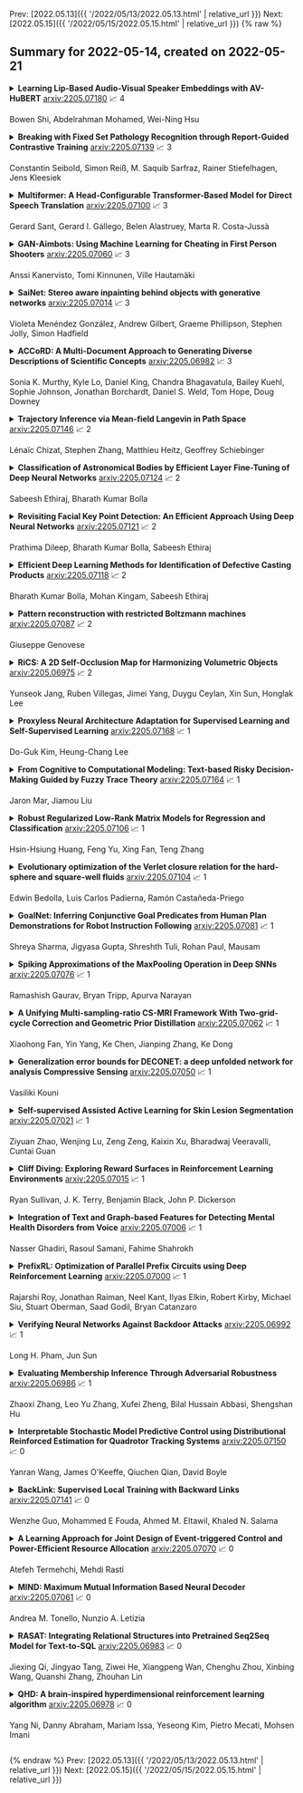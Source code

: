 Prev: [2022.05.13]({{ '/2022/05/13/2022.05.13.html' | relative_url }})  Next: [2022.05.15]({{ '/2022/05/15/2022.05.15.html' | relative_url }})
{% raw %}
## Summary for 2022-05-14, created on 2022-05-21


<details><summary><b>Learning Lip-Based Audio-Visual Speaker Embeddings with AV-HuBERT</b>
<a href="https://arxiv.org/abs/2205.07180">arxiv:2205.07180</a>
&#x1F4C8; 4 <br>
<p>Bowen Shi, Abdelrahman Mohamed, Wei-Ning Hsu</p></summary>
<p>

**Abstract:** This paper investigates self-supervised pre-training for audio-visual speaker representation learning where a visual stream showing the speaker's mouth area is used alongside speech as inputs. Our study focuses on the Audio-Visual Hidden Unit BERT (AV-HuBERT) approach, a recently developed general-purpose audio-visual speech pre-training framework. We conducted extensive experiments probing the effectiveness of pre-training and visual modality. Experimental results suggest that AV-HuBERT generalizes decently to speaker related downstream tasks, improving label efficiency by roughly ten fold for both audio-only and audio-visual speaker verification. We also show that incorporating visual information, even just the lip area, greatly improves the performance and noise robustness, reducing EER by 38% in the clean condition and 75% in noisy conditions. Our code and models will be publicly available.

</p>
</details>

<details><summary><b>Breaking with Fixed Set Pathology Recognition through Report-Guided Contrastive Training</b>
<a href="https://arxiv.org/abs/2205.07139">arxiv:2205.07139</a>
&#x1F4C8; 3 <br>
<p>Constantin Seibold, Simon Reiß, M. Saquib Sarfraz, Rainer Stiefelhagen, Jens Kleesiek</p></summary>
<p>

**Abstract:** When reading images, radiologists generate text reports describing the findings therein. Current state-of-the-art computer-aided diagnosis tools utilize a fixed set of predefined categories automatically extracted from these medical reports for training. This form of supervision limits the potential usage of models as they are unable to pick up on anomalies outside of their predefined set, thus, making it a necessity to retrain the classifier with additional data when faced with novel classes. In contrast, we investigate direct text supervision to break away from this closed set assumption. By doing so, we avoid noisy label extraction via text classifiers and incorporate more contextual information.
  We employ a contrastive global-local dual-encoder architecture to learn concepts directly from unstructured medical reports while maintaining its ability to perform free form classification.
  We investigate relevant properties of open set recognition for radiological data and propose a method to employ currently weakly annotated data into training.
  We evaluate our approach on the large-scale chest X-Ray datasets MIMIC-CXR, CheXpert, and ChestX-Ray14 for disease classification. We show that despite using unstructured medical report supervision, we perform on par with direct label supervision through a sophisticated inference setting.

</p>
</details>

<details><summary><b>Multiformer: A Head-Configurable Transformer-Based Model for Direct Speech Translation</b>
<a href="https://arxiv.org/abs/2205.07100">arxiv:2205.07100</a>
&#x1F4C8; 3 <br>
<p>Gerard Sant, Gerard I. Gállego, Belen Alastruey, Marta R. Costa-Jussà</p></summary>
<p>

**Abstract:** Transformer-based models have been achieving state-of-the-art results in several fields of Natural Language Processing. However, its direct application to speech tasks is not trivial. The nature of this sequences carries problems such as long sequence lengths and redundancy between adjacent tokens. Therefore, we believe that regular self-attention mechanism might not be well suited for it.
  Different approaches have been proposed to overcome these problems, such as the use of efficient attention mechanisms. However, the use of these methods usually comes with a cost, which is a performance reduction caused by information loss. In this study, we present the Multiformer, a Transformer-based model which allows the use of different attention mechanisms on each head. By doing this, the model is able to bias the self-attention towards the extraction of more diverse token interactions, and the information loss is reduced. Finally, we perform an analysis of the head contributions, and we observe that those architectures where all heads relevance is uniformly distributed obtain better results. Our results show that mixing attention patterns along the different heads and layers outperforms our baseline by up to 0.7 BLEU.

</p>
</details>

<details><summary><b>GAN-Aimbots: Using Machine Learning for Cheating in First Person Shooters</b>
<a href="https://arxiv.org/abs/2205.07060">arxiv:2205.07060</a>
&#x1F4C8; 3 <br>
<p>Anssi Kanervisto, Tomi Kinnunen, Ville Hautamäki</p></summary>
<p>

**Abstract:** Playing games with cheaters is not fun, and in a multi-billion-dollar video game industry with hundreds of millions of players, game developers aim to improve the security and, consequently, the user experience of their games by preventing cheating. Both traditional software-based methods and statistical systems have been successful in protecting against cheating, but recent advances in the automatic generation of content, such as images or speech, threaten the video game industry; they could be used to generate artificial gameplay indistinguishable from that of legitimate human players. To better understand this threat, we begin by reviewing the current state of multiplayer video game cheating, and then proceed to build a proof-of-concept method, GAN-Aimbot. By gathering data from various players in a first-person shooter game we show that the method improves players' performance while remaining hidden from automatic and manual protection mechanisms. By sharing this work we hope to raise awareness on this issue and encourage further research into protecting the gaming communities.

</p>
</details>

<details><summary><b>SaiNet: Stereo aware inpainting behind objects with generative networks</b>
<a href="https://arxiv.org/abs/2205.07014">arxiv:2205.07014</a>
&#x1F4C8; 3 <br>
<p>Violeta Menéndez González, Andrew Gilbert, Graeme Phillipson, Stephen Jolly, Simon Hadfield</p></summary>
<p>

**Abstract:** In this work, we present an end-to-end network for stereo-consistent image inpainting with the objective of inpainting large missing regions behind objects. The proposed model consists of an edge-guided UNet-like network using Partial Convolutions. We enforce multi-view stereo consistency by introducing a disparity loss. More importantly, we develop a training scheme where the model is learned from realistic stereo masks representing object occlusions, instead of the more common random masks. The technique is trained in a supervised way. Our evaluation shows competitive results compared to previous state-of-the-art techniques.

</p>
</details>

<details><summary><b>ACCoRD: A Multi-Document Approach to Generating Diverse Descriptions of Scientific Concepts</b>
<a href="https://arxiv.org/abs/2205.06982">arxiv:2205.06982</a>
&#x1F4C8; 3 <br>
<p>Sonia K. Murthy, Kyle Lo, Daniel King, Chandra Bhagavatula, Bailey Kuehl, Sophie Johnson, Jonathan Borchardt, Daniel S. Weld, Tom Hope, Doug Downey</p></summary>
<p>

**Abstract:** Systems that can automatically define unfamiliar terms hold the promise of improving the accessibility of scientific texts, especially for readers who may lack prerequisite background knowledge. However, current systems assume a single "best" description per concept, which fails to account for the many potentially useful ways a concept can be described. We present ACCoRD, an end-to-end system tackling the novel task of generating sets of descriptions of scientific concepts. Our system takes advantage of the myriad ways a concept is mentioned across the scientific literature to produce distinct, diverse descriptions of target scientific concepts in terms of different reference concepts. To support research on the task, we release an expert-annotated resource, the ACCoRD corpus, which includes 1,275 labeled contexts and 1,787 hand-authored concept descriptions. We conduct a user study demonstrating that (1) users prefer descriptions produced by our end-to-end system, and (2) users prefer multiple descriptions to a single "best" description.

</p>
</details>

<details><summary><b>Trajectory Inference via Mean-field Langevin in Path Space</b>
<a href="https://arxiv.org/abs/2205.07146">arxiv:2205.07146</a>
&#x1F4C8; 2 <br>
<p>Lénaïc Chizat, Stephen Zhang, Matthieu Heitz, Geoffrey Schiebinger</p></summary>
<p>

**Abstract:** Trajectory inference aims at recovering the dynamics of a population from snapshots of its temporal marginals. To solve this task, a min-entropy estimator relative to the Wiener measure in path space was introduced by Lavenant et al. arXiv:2102.09204, and shown to consistently recover the dynamics of a large class of drift-diffusion processes from the solution of an infinite dimensional convex optimization problem. In this paper, we introduce a grid-free algorithm to compute this estimator. Our method consists in a family of point clouds (one per snapshot) coupled via Schrödinger bridges which evolve with noisy gradient descent. We study the mean-field limit of the dynamics and prove its global convergence at an exponential rate to the desired estimator. Overall, this leads to an inference method with end-to-end theoretical guarantees that solves an interpretable model for trajectory inference. We also present how to adapt the method to deal with mass variations, a useful extension when dealing with single cell RNA-sequencing data where cells can branch and die.

</p>
</details>

<details><summary><b>Classification of Astronomical Bodies by Efficient Layer Fine-Tuning of Deep Neural Networks</b>
<a href="https://arxiv.org/abs/2205.07124">arxiv:2205.07124</a>
&#x1F4C8; 2 <br>
<p>Sabeesh Ethiraj, Bharath Kumar Bolla</p></summary>
<p>

**Abstract:** The SDSS-IV dataset contains information about various astronomical bodies such as Galaxies, Stars, and Quasars captured by observatories. Inspired by our work on deep multimodal learning, which utilized transfer learning to classify the SDSS-IV dataset, we further extended our research in the fine tuning of these architectures to study the effect in the classification scenario. Architectures such as Resnet-50, DenseNet-121 VGG-16, Xception, EfficientNetB2, MobileNetV2 and NasnetMobile have been built using layer wise fine tuning at different levels. Our findings suggest that freezing all layers with Imagenet weights and adding a final trainable layer may not be the optimal solution. Further, baseline models and models that have higher number of trainable layers performed similarly in certain architectures. Model need to be fine tuned at different levels and a specific training ratio is required for a model to be termed ideal. Different architectures had different responses to the change in the number of trainable layers w.r.t accuracies. While models such as DenseNet-121, Xception, EfficientNetB2 achieved peak accuracies that were relatively consistent with near perfect training curves, models such as Resnet-50,VGG-16, MobileNetV2 and NasnetMobile had lower, delayed peak accuracies with poorly fitting training curves. It was also found that though mobile neural networks have lesser parameters and model size, they may not always be ideal for deployment on a low computational device as they had consistently lower validation accuracies. Customized evaluation metrics such as Tuning Parameter Ratio and Tuning Layer Ratio are used for model evaluation.

</p>
</details>

<details><summary><b>Revisiting Facial Key Point Detection: An Efficient Approach Using Deep Neural Networks</b>
<a href="https://arxiv.org/abs/2205.07121">arxiv:2205.07121</a>
&#x1F4C8; 2 <br>
<p>Prathima Dileep, Bharath Kumar Bolla, Sabeesh Ethiraj</p></summary>
<p>

**Abstract:** Facial landmark detection is a widely researched field of deep learning as this has a wide range of applications in many fields. These key points are distinguishing characteristic points on the face, such as the eyes center, the eye's inner and outer corners, the mouth center, and the nose tip from which human emotions and intent can be explained. The focus of our work has been evaluating transfer learning models such as MobileNetV2 and NasNetMobile, including custom CNN architectures. The objective of the research has been to develop efficient deep learning models in terms of model size, parameters, and inference time and to study the effect of augmentation imputation and fine-tuning on these models. It was found that while augmentation techniques produced lower RMSE scores than imputation techniques, they did not affect the inference time. MobileNetV2 architecture produced the lowest RMSE and inference time. Moreover, our results indicate that manually optimized CNN architectures performed similarly to Auto Keras tuned architecture. However, manually optimized architectures yielded better inference time and training curves.

</p>
</details>

<details><summary><b>Efficient Deep Learning Methods for Identification of Defective Casting Products</b>
<a href="https://arxiv.org/abs/2205.07118">arxiv:2205.07118</a>
&#x1F4C8; 2 <br>
<p>Bharath Kumar Bolla, Mohan Kingam, Sabeesh Ethiraj</p></summary>
<p>

**Abstract:** Quality inspection has become crucial in any large-scale manufacturing industry recently. In order to reduce human error, it has become imperative to use efficient and low computational AI algorithms to identify such defective products. In this paper, we have compared and contrasted various pre-trained and custom-built architectures using model size, performance and CPU latency in the detection of defective casting products. Our results show that custom architectures are efficient than pre-trained mobile architectures. Moreover, custom models perform 6 to 9 times faster than lightweight models such as MobileNetV2 and NasNet. The number of training parameters and the model size of the custom architectures is significantly lower (~386 times & ~119 times respectively) than the best performing models such as MobileNetV2 and NasNet. Augmentation experimentations have also been carried out on the custom architectures to make the models more robust and generalizable. Our work sheds light on the efficiency of these custom-built architectures for deployment on Edge and IoT devices and that transfer learning models may not always be ideal. Instead, they should be specific to the kind of dataset and the classification problem at hand.

</p>
</details>

<details><summary><b>Pattern reconstruction with restricted Boltzmann machines</b>
<a href="https://arxiv.org/abs/2205.07087">arxiv:2205.07087</a>
&#x1F4C8; 2 <br>
<p>Giuseppe Genovese</p></summary>
<p>

**Abstract:** We show that the ability of a restricted Boltzmann machine to reconstruct a random pattern depends on the tail of the hidden prior distribution: hidden priors with strictly sub-Gaussian tails give only a logarithmic loss in pattern retrieval, while an efficient retrieval is much harder with hidden units with strictly super-Gaussian tails; reconstruction with sub-Gaussian hidden prior is regulated by the number of hidden units (as in the Hopfield model). This is proved by localisation estimates for the local minima of the energy function.

</p>
</details>

<details><summary><b>RiCS: A 2D Self-Occlusion Map for Harmonizing Volumetric Objects</b>
<a href="https://arxiv.org/abs/2205.06975">arxiv:2205.06975</a>
&#x1F4C8; 2 <br>
<p>Yunseok Jang, Ruben Villegas, Jimei Yang, Duygu Ceylan, Xin Sun, Honglak Lee</p></summary>
<p>

**Abstract:** There have been remarkable successes in computer vision with deep learning. While such breakthroughs show robust performance, there have still been many challenges in learning in-depth knowledge, like occlusion or predicting physical interactions. Although some recent works show the potential of 3D data in serving such context, it is unclear how we efficiently provide 3D input to the 2D models due to the misalignment in dimensionality between 2D and 3D. To leverage the successes of 2D models in predicting self-occlusions, we design Ray-marching in Camera Space (RiCS), a new method to represent the self-occlusions of foreground objects in 3D into a 2D self-occlusion map. We test the effectiveness of our representation on the human image harmonization task by predicting shading that is coherent with a given background image. Our experiments demonstrate that our representation map not only allows us to enhance the image quality but also to model temporally coherent complex shadow effects compared with the simulation-to-real and harmonization methods, both quantitatively and qualitatively. We further show that we can significantly improve the performance of human parts segmentation networks trained on existing synthetic datasets by enhancing the harmonization quality with our method.

</p>
</details>

<details><summary><b>Proxyless Neural Architecture Adaptation for Supervised Learning and Self-Supervised Learning</b>
<a href="https://arxiv.org/abs/2205.07168">arxiv:2205.07168</a>
&#x1F4C8; 1 <br>
<p>Do-Guk Kim, Heung-Chang Lee</p></summary>
<p>

**Abstract:** Recently, Neural Architecture Search (NAS) methods have been introduced and show impressive performance on many benchmarks. Among those NAS studies, Neural Architecture Transformer (NAT) aims to adapt the given neural architecture to improve performance while maintaining computational costs. However, NAT lacks reproducibility and it requires an additional architecture adaptation process before network weight training. In this paper, we propose proxyless neural architecture adaptation that is reproducible and efficient. Our method can be applied to both supervised learning and self-supervised learning. The proposed method shows stable performance on various architectures. Extensive reproducibility experiments on two datasets, i.e., CIFAR-10 and Tiny Imagenet, present that the proposed method definitely outperforms NAT and is applicable to other models and datasets.

</p>
</details>

<details><summary><b>From Cognitive to Computational Modeling: Text-based Risky Decision-Making Guided by Fuzzy Trace Theory</b>
<a href="https://arxiv.org/abs/2205.07164">arxiv:2205.07164</a>
&#x1F4C8; 1 <br>
<p>Jaron Mar, Jiamou Liu</p></summary>
<p>

**Abstract:** Understanding, modelling and predicting human risky decision-making is challenging due to intrinsic individual differences and irrationality. Fuzzy trace theory (FTT) is a powerful paradigm that explains human decision-making by incorporating gists, i.e., fuzzy representations of information which capture only its quintessential meaning. Inspired by Broniatowski and Reyna's FTT cognitive model, we propose a computational framework which combines the effects of the underlying semantics and sentiments on text-based decision-making. In particular, we introduce Category-2-Vector to learn categorical gists and categorical sentiments, and demonstrate how our computational model can be optimised to predict risky decision-making in groups and individuals.

</p>
</details>

<details><summary><b>Robust Regularized Low-Rank Matrix Models for Regression and Classification</b>
<a href="https://arxiv.org/abs/2205.07106">arxiv:2205.07106</a>
&#x1F4C8; 1 <br>
<p>Hsin-Hsiung Huang, Feng Yu, Xing Fan, Teng Zhang</p></summary>
<p>

**Abstract:** While matrix variate regression models have been studied in many existing works, classical statistical and computational methods for the analysis of the regression coefficient estimation are highly affected by high dimensional and noisy matrix-valued predictors. To address these issues, this paper proposes a framework of matrix variate regression models based on a rank constraint, vector regularization (e.g., sparsity), and a general loss function with three special cases considered: ordinary matrix regression, robust matrix regression, and matrix logistic regression. We also propose an alternating projected gradient descent algorithm. Based on analyzing our objective functions on manifolds with bounded curvature, we show that the algorithm is guaranteed to converge, all accumulation points of the iterates have estimation errors in the order of $O(1/\sqrt{n})$ asymptotically and substantially attaining the minimax rate. Our theoretical analysis can be applied to general optimization problems on manifolds with bounded curvature and can be considered an important technical contribution to this work. We validate the proposed method through simulation studies and real image data examples.

</p>
</details>

<details><summary><b>Evolutionary optimization of the Verlet closure relation for the hard-sphere and square-well fluids</b>
<a href="https://arxiv.org/abs/2205.07104">arxiv:2205.07104</a>
&#x1F4C8; 1 <br>
<p>Edwin Bedolla, Luis Carlos Padierna, Ramón Castañeda-Priego</p></summary>
<p>

**Abstract:** The Ornstein-Zernike equation is solved for the hard-sphere and square-well fluids using a diverse selection of closure relations; the attraction range of the square-well is chosen to be $λ=1.5.$ In particular, for both fluids we mainly focus on the solution based on a three-parameter version of the Verlet closure relation [Mol. Phys. 42, 1291-1302 (1981)]. To find the free parameters of the latter, an unconstrained optimization problem is defined as a condition of thermodynamic consistency based on the compressibility and solved using Evolutionary Algorithms. For the hard-sphere fluid, the results show good agreement when compared with mean-field equations of state and accurate computer simulation results; at high densities, i.e., close to the freezing transition, expected (small) deviations are seen. In the case of the square-well fluid, a good agreement is observed at low and high densities when compared with event-driven molecular dynamics computer simulations. For intermediate densities, the explored closure relations vary in terms of accuracy. Our findings suggest that a modification of the optimization problem to include, for example, additional thermodynamic consistency criteria could improve the results for the type of fluids here explored.

</p>
</details>

<details><summary><b>GoalNet: Inferring Conjunctive Goal Predicates from Human Plan Demonstrations for Robot Instruction Following</b>
<a href="https://arxiv.org/abs/2205.07081">arxiv:2205.07081</a>
&#x1F4C8; 1 <br>
<p>Shreya Sharma, Jigyasa Gupta, Shreshth Tuli, Rohan Paul,  Mausam</p></summary>
<p>

**Abstract:** Our goal is to enable a robot to learn how to sequence its actions to perform tasks specified as natural language instructions, given successful demonstrations from a human partner. The ability to plan high-level tasks can be factored as (i) inferring specific goal predicates that characterize the task implied by a language instruction for a given world state and (ii) synthesizing a feasible goal-reaching action-sequence with such predicates. For the former, we leverage a neural network prediction model, while utilizing a symbolic planner for the latter. We introduce a novel neuro-symbolic model, GoalNet, for contextual and task dependent inference of goal predicates from human demonstrations and linguistic task descriptions. GoalNet combines (i) learning, where dense representations are acquired for language instruction and the world state that enables generalization to novel settings and (ii) planning, where the cause-effect modeling by the symbolic planner eschews irrelevant predicates facilitating multi-stage decision making in large domains. GoalNet demonstrates a significant improvement (51%) in the task completion rate in comparison to a state-of-the-art rule-based approach on a benchmark data set displaying linguistic variations, particularly for multi-stage instructions.

</p>
</details>

<details><summary><b>Spiking Approximations of the MaxPooling Operation in Deep SNNs</b>
<a href="https://arxiv.org/abs/2205.07076">arxiv:2205.07076</a>
&#x1F4C8; 1 <br>
<p>Ramashish Gaurav, Bryan Tripp, Apurva Narayan</p></summary>
<p>

**Abstract:** Spiking Neural Networks (SNNs) are an emerging domain of biologically inspired neural networks that have shown promise for low-power AI. A number of methods exist for building deep SNNs, with Artificial Neural Network (ANN)-to-SNN conversion being highly successful. MaxPooling layers in Convolutional Neural Networks (CNNs) are an integral component to downsample the intermediate feature maps and introduce translational invariance, but the absence of their hardware-friendly spiking equivalents limits such CNNs' conversion to deep SNNs. In this paper, we present two hardware-friendly methods to implement Max-Pooling in deep SNNs, thus facilitating easy conversion of CNNs with MaxPooling layers to SNNs. In a first, we also execute SNNs with spiking-MaxPooling layers on Intel's Loihi neuromorphic hardware (with MNIST, FMNIST, & CIFAR10 dataset); thus, showing the feasibility of our approach.

</p>
</details>

<details><summary><b>A Unifying Multi-sampling-ratio CS-MRI Framework With Two-grid-cycle Correction and Geometric Prior Distillation</b>
<a href="https://arxiv.org/abs/2205.07062">arxiv:2205.07062</a>
&#x1F4C8; 1 <br>
<p>Xiaohong Fan, Yin Yang, Ke Chen, Jianping Zhang, Ke Dong</p></summary>
<p>

**Abstract:** CS is an efficient method to accelerate the acquisition of MR images from under-sampled k-space data. Although existing deep learning CS-MRI methods have achieved considerably impressive performance, explainability and generalizability continue to be challenging for such methods since most of them are not flexible enough to handle multi-sampling-ratio reconstruction assignments, often the transition from mathematical analysis to network design not always natural enough. In this work, to tackle explainability and generalizability, we propose a unifying deep unfolding multi-sampling-ratio CS-MRI framework, by merging advantages of model-based and deep learning-based methods. The combined approach offers more generalizability than previous works whereas deep learning gains explainability through a geometric prior module. Inspired by multigrid algorithm, we first embed the CS-MRI-based optimization algorithm into correction-distillation scheme that consists of three ingredients: pre-relaxation module, correction module and geometric prior distillation module. Furthermore, we employ a condition module to learn adaptively step-length and noise level from compressive sampling ratio in every stage, which enables the proposed framework to jointly train multi-ratio tasks through a single model. The proposed model can not only compensate the lost contextual information of reconstructed image which is refined from low frequency error in geometric characteristic k-space, but also integrate the theoretical guarantee of model-based methods and the superior reconstruction performances of deep learning-based methods. All physical-model parameters are learnable, and numerical experiments show that our framework outperforms state-of-the-art methods in terms of qualitative and quantitative evaluations.

</p>
</details>

<details><summary><b>Generalization error bounds for DECONET: a deep unfolded network for analysis Compressive Sensing</b>
<a href="https://arxiv.org/abs/2205.07050">arxiv:2205.07050</a>
&#x1F4C8; 1 <br>
<p>Vasiliki Kouni</p></summary>
<p>

**Abstract:** In this paper, we propose a new deep unfolding neural network -- based on a state-of-the-art optimization algorithm -- for analysis Compressed Sensing. The proposed network called Decoding Network (DECONET) implements a decoder that reconstructs vectors from their incomplete, noisy measurements. Moreover, DECONET jointly learns a redundant analysis operator for sparsification, which is shared across the layers of DECONET. We study the generalization ability of DECONET. Towards that end, we first estimate the Rademacher complexity of the hypothesis class consisting of all the decoders that DECONET can implement. Then, we provide generalization error bounds, in terms of the aforementioned estimate. Finally, we present numerical experiments which confirm the validity of our theoretical results.

</p>
</details>

<details><summary><b>Self-supervised Assisted Active Learning for Skin Lesion Segmentation</b>
<a href="https://arxiv.org/abs/2205.07021">arxiv:2205.07021</a>
&#x1F4C8; 1 <br>
<p>Ziyuan Zhao, Wenjing Lu, Zeng Zeng, Kaixin Xu, Bharadwaj Veeravalli, Cuntai Guan</p></summary>
<p>

**Abstract:** Label scarcity has been a long-standing issue for biomedical image segmentation, due to high annotation costs and professional requirements. Recently, active learning (AL) strategies strive to reduce annotation costs by querying a small portion of data for annotation, receiving much traction in the field of medical imaging. However, most of the existing AL methods have to initialize models with some randomly selected samples followed by active selection based on various criteria, such as uncertainty and diversity. Such random-start initialization methods inevitably introduce under-value redundant samples and unnecessary annotation costs. For the purpose of addressing the issue, we propose a novel self-supervised assisted active learning framework in the cold-start setting, in which the segmentation model is first warmed up with self-supervised learning (SSL), and then SSL features are used for sample selection via latent feature clustering without accessing labels. We assess our proposed methodology on skin lesions segmentation task. Extensive experiments demonstrate that our approach is capable of achieving promising performance with substantial improvements over existing baselines.

</p>
</details>

<details><summary><b>Cliff Diving: Exploring Reward Surfaces in Reinforcement Learning Environments</b>
<a href="https://arxiv.org/abs/2205.07015">arxiv:2205.07015</a>
&#x1F4C8; 1 <br>
<p>Ryan Sullivan, J. K. Terry, Benjamin Black, John P. Dickerson</p></summary>
<p>

**Abstract:** Visualizing optimization landscapes has led to many fundamental insights in numeric optimization, and novel improvements to optimization techniques. However, visualizations of the objective that reinforcement learning optimizes (the "reward surface") have only ever been generated for a small number of narrow contexts. This work presents reward surfaces and related visualizations of 27 of the most widely used reinforcement learning environments in Gym for the first time. We also explore reward surfaces in the policy gradient direction and show for the first time that many popular reinforcement learning environments have frequent "cliffs" (sudden large drops in expected return). We demonstrate that A2C often "dives off" these cliffs into low reward regions of the parameter space while PPO avoids them, confirming a popular intuition for PPO's improved performance over previous methods. We additionally introduce a highly extensible library that allows researchers to easily generate these visualizations in the future. Our findings provide new intuition to explain the successes and failures of modern RL methods, and our visualizations concretely characterize several failure modes of reinforcement learning agents in novel ways.

</p>
</details>

<details><summary><b>Integration of Text and Graph-based Features for Detecting Mental Health Disorders from Voice</b>
<a href="https://arxiv.org/abs/2205.07006">arxiv:2205.07006</a>
&#x1F4C8; 1 <br>
<p>Nasser Ghadiri, Rasoul Samani, Fahime Shahrokh</p></summary>
<p>

**Abstract:** With the availability of voice-enabled devices such as smart phones, mental health disorders could be detected and treated earlier, particularly post-pandemic. The current methods involve extracting features directly from audio signals. In this paper, two methods are used to enrich voice analysis for depression detection: graph transformation of voice signals, and natural language processing of the transcript based on representational learning, fused together to produce final class labels. The results of experiments with the DAIC-WOZ dataset suggest that integration of text-based voice classification and learning from low level and graph-based voice signal features can improve the detection of mental disorders like depression.

</p>
</details>

<details><summary><b>PrefixRL: Optimization of Parallel Prefix Circuits using Deep Reinforcement Learning</b>
<a href="https://arxiv.org/abs/2205.07000">arxiv:2205.07000</a>
&#x1F4C8; 1 <br>
<p>Rajarshi Roy, Jonathan Raiman, Neel Kant, Ilyas Elkin, Robert Kirby, Michael Siu, Stuart Oberman, Saad Godil, Bryan Catanzaro</p></summary>
<p>

**Abstract:** In this work, we present a reinforcement learning (RL) based approach to designing parallel prefix circuits such as adders or priority encoders that are fundamental to high-performance digital design. Unlike prior methods, our approach designs solutions tabula rasa purely through learning with synthesis in the loop. We design a grid-based state-action representation and an RL environment for constructing legal prefix circuits. Deep Convolutional RL agents trained on this environment produce prefix adder circuits that Pareto-dominate existing baselines with up to 16.0% and 30.2% lower area for the same delay in the 32b and 64b settings respectively. We observe that agents trained with open-source synthesis tools and cell library can design adder circuits that achieve lower area and delay than commercial tool adders in an industrial cell library.

</p>
</details>

<details><summary><b>Verifying Neural Networks Against Backdoor Attacks</b>
<a href="https://arxiv.org/abs/2205.06992">arxiv:2205.06992</a>
&#x1F4C8; 1 <br>
<p>Long H. Pham, Jun Sun</p></summary>
<p>

**Abstract:** Neural networks have achieved state-of-the-art performance in solving many problems, including many applications in safety/security-critical systems. Researchers also discovered multiple security issues associated with neural networks. One of them is backdoor attacks, i.e., a neural network may be embedded with a backdoor such that a target output is almost always generated in the presence of a trigger. Existing defense approaches mostly focus on detecting whether a neural network is 'backdoored' based on heuristics, e.g., activation patterns. To the best of our knowledge, the only line of work which certifies the absence of backdoor is based on randomized smoothing, which is known to significantly reduce neural network performance. In this work, we propose an approach to verify whether a given neural network is free of backdoor with a certain level of success rate. Our approach integrates statistical sampling as well as abstract interpretation. The experiment results show that our approach effectively verifies the absence of backdoor or generates backdoor triggers.

</p>
</details>

<details><summary><b>Evaluating Membership Inference Through Adversarial Robustness</b>
<a href="https://arxiv.org/abs/2205.06986">arxiv:2205.06986</a>
&#x1F4C8; 1 <br>
<p>Zhaoxi Zhang, Leo Yu Zhang, Xufei Zheng, Bilal Hussain Abbasi, Shengshan Hu</p></summary>
<p>

**Abstract:** The usage of deep learning is being escalated in many applications. Due to its outstanding performance, it is being used in a variety of security and privacy-sensitive areas in addition to conventional applications. One of the key aspects of deep learning efficacy is to have abundant data. This trait leads to the usage of data which can be highly sensitive and private, which in turn causes wariness with regard to deep learning in the general public. Membership inference attacks are considered lethal as they can be used to figure out whether a piece of data belongs to the training dataset or not. This can be problematic with regards to leakage of training data information and its characteristics. To highlight the significance of these types of attacks, we propose an enhanced methodology for membership inference attacks based on adversarial robustness, by adjusting the directions of adversarial perturbations through label smoothing under a white-box setting. We evaluate our proposed method on three datasets: Fashion-MNIST, CIFAR-10, and CIFAR-100. Our experimental results reveal that the performance of our method surpasses that of the existing adversarial robustness-based method when attacking normally trained models. Additionally, through comparing our technique with the state-of-the-art metric-based membership inference methods, our proposed method also shows better performance when attacking adversarially trained models. The code for reproducing the results of this work is available at \url{https://github.com/plll4zzx/Evaluating-Membership-Inference-Through-Adversarial-Robustness}.

</p>
</details>

<details><summary><b>Interpretable Stochastic Model Predictive Control using Distributional Reinforced Estimation for Quadrotor Tracking Systems</b>
<a href="https://arxiv.org/abs/2205.07150">arxiv:2205.07150</a>
&#x1F4C8; 0 <br>
<p>Yanran Wang, James O'Keeffe, Qiuchen Qian, David Boyle</p></summary>
<p>

**Abstract:** This paper presents a novel trajectory tracker for autonomous quadrotor navigation in dynamic and complex environments. The proposed framework integrates a distributional Reinforcement Learning (RL) estimator for unknown aerodynamic effects into a Stochastic Model Predictive Controller (SMPC) for trajectory tracking. Aerodynamic effects derived from drag forces and moment variations are difficult to model directly and accurately. Most current quadrotor tracking systems therefore treat them as simple `disturbances' in conventional control approaches. We propose Quantile-approximation-based Distributional Reinforced-disturbance-estimator, an aerodynamic disturbance estimator, to accurately identify disturbances, i.e., uncertainties between the true and estimated values of aerodynamic effects. Simplified Affine Disturbance Feedback is employed for control parameterization to guarantee convexity, which we then integrate with a SMPC to achieve sufficient and non-conservative control signals. We demonstrate our system to improve the cumulative tracking errors by at least 66% with unknown and diverse aerodynamic forces compared with recent state-of-the-art. Concerning traditional Reinforcement Learning's non-interpretability, we provide convergence and stability guarantees of Distributional RL and SMPC, respectively, with non-zero mean disturbances.

</p>
</details>

<details><summary><b>BackLink: Supervised Local Training with Backward Links</b>
<a href="https://arxiv.org/abs/2205.07141">arxiv:2205.07141</a>
&#x1F4C8; 0 <br>
<p>Wenzhe Guo, Mohammed E Fouda, Ahmed M. Eltawil, Khaled N. Salama</p></summary>
<p>

**Abstract:** Empowered by the backpropagation (BP) algorithm, deep neural networks have dominated the race in solving various cognitive tasks. The restricted training pattern in the standard BP requires end-to-end error propagation, causing large memory cost and prohibiting model parallelization. Existing local training methods aim to resolve the training obstacle by completely cutting off the backward path between modules and isolating their gradients to reduce memory cost and accelerate the training process. These methods prevent errors from flowing between modules and hence information exchange, resulting in inferior performance. This work proposes a novel local training algorithm, BackLink, which introduces inter-module backward dependency and allows errors to flow between modules. The algorithm facilitates information to flow backward along with the network. To preserve the computational advantage of local training, BackLink restricts the error propagation length within the module. Extensive experiments performed in various deep convolutional neural networks demonstrate that our method consistently improves the classification performance of local training algorithms over other methods. For example, in ResNet32 with 16 local modules, our method surpasses the conventional greedy local training method by 4.00\% and a recent work by 1.83\% in accuracy on CIFAR10, respectively. Analysis of computational costs reveals that small overheads are incurred in GPU memory costs and runtime on multiple GPUs. Our method can lead up to a 79\% reduction in memory cost and 52\% in simulation runtime in ResNet110 compared to the standard BP. Therefore, our method could create new opportunities for improving training algorithms towards better efficiency and biological plausibility.

</p>
</details>

<details><summary><b>A Learning Approach for Joint Design of Event-triggered Control and Power-Efficient Resource Allocation</b>
<a href="https://arxiv.org/abs/2205.07070">arxiv:2205.07070</a>
&#x1F4C8; 0 <br>
<p>Atefeh Termehchi, Mehdi Rasti</p></summary>
<p>

**Abstract:** In emerging Industrial Cyber-Physical Systems (ICPSs), the joint design of communication and control sub-systems is essential, as these sub-systems are interconnected. In this paper, we study the joint design problem of an event-triggered control and an energy-efficient resource allocation in a fifth generation (5G) wireless network. We formally state the problem as a multi-objective optimization one, aiming to minimize the number of updates on the actuators' input and the power consumption in the downlink transmission. To address the problem, we propose a model-free hierarchical reinforcement learning approach \textcolor{blue}{with uniformly ultimate boundedness stability guarantee} that learns four policies simultaneously. These policies contain an update time policy on the actuators' input, a control policy, and energy-efficient sub-carrier and power allocation policies. Our simulation results show that the proposed approach can properly control a simulated ICPS and significantly decrease the number of updates on the actuators' input as well as the downlink power consumption.

</p>
</details>

<details><summary><b>MIND: Maximum Mutual Information Based Neural Decoder</b>
<a href="https://arxiv.org/abs/2205.07061">arxiv:2205.07061</a>
&#x1F4C8; 0 <br>
<p>Andrea M. Tonello, Nunzio A. Letizia</p></summary>
<p>

**Abstract:** We are assisting at a growing interest in the development of learning architectures with application to digital communication systems. Herein, we consider the detection/decoding problem. We aim at developing an optimal neural architecture for such a task. The definition of the optimal criterion is a fundamental step. We propose to use the mutual information (MI) of the channel input-output signal pair. The computation of the MI is a formidable task, and for the majority of communication channels it is unknown. Therefore, the MI has to be learned. For such an objective, we propose a novel neural MI estimator based on a discriminative formulation. This leads to the derivation of the mutual information neural decoder (MIND). The developed neural architecture is capable not only to solve the decoding problem in unknown channels, but also to return an estimate of the average MI achieved with the coding scheme, as well as the decoding error probability. Several numerical results are reported and compared with maximum a-posteriori (MAP) and maximum likelihood (MaxL) decoding strategies.

</p>
</details>

<details><summary><b>RASAT: Integrating Relational Structures into Pretrained Seq2Seq Model for Text-to-SQL</b>
<a href="https://arxiv.org/abs/2205.06983">arxiv:2205.06983</a>
&#x1F4C8; 0 <br>
<p>Jiexing Qi, Jingyao Tang, Ziwei He, Xiangpeng Wan, Chenghu Zhou, Xinbing Wang, Quanshi Zhang, Zhouhan Lin</p></summary>
<p>

**Abstract:** Relational structures such as schema linking and schema encoding have been validated as a key component to qualitatively translating natural language into SQL queries. However, introducing these structural relations comes with prices: they often result in a specialized model structure, which largely prohibits the use of large pretrained models in text-to-SQL. To address this problem, we propose RASAT: a Transformer seq2seq architecture augmented with relation-aware self-attention that could leverage a variety of relational structures while at the meantime being able to effectively inherit the pretrained parameters from the T5 model. Our model is able to incorporate almost all types of existing relations in the literature, and in addition, we propose to introduce co-reference relations for the multi-turn scenario. Experimental results on three widely used text-to-SQL datasets, covering both single-turn and multi-turn scenarios, have shown that RASAT could achieve competitive results in all three benchmarks, achieving state-of-the-art performance in execution accuracy (80.5\% EX on Spider, 53.1\% IEX on SParC, and 37.5\% IEX on CoSQL).

</p>
</details>

<details><summary><b>QHD: A brain-inspired hyperdimensional reinforcement learning algorithm</b>
<a href="https://arxiv.org/abs/2205.06978">arxiv:2205.06978</a>
&#x1F4C8; 0 <br>
<p>Yang Ni, Danny Abraham, Mariam Issa, Yeseong Kim, Pietro Mecati, Mohsen Imani</p></summary>
<p>

**Abstract:** Reinforcement Learning (RL) has opened up new opportunities to solve a wide range of complex decision-making tasks. However, modern RL algorithms, e.g., Deep Q-Learning, are based on deep neural networks, putting high computational costs when running on edge devices. In this paper, we propose QHD, a Hyperdimensional Reinforcement Learning, that mimics brain properties toward robust and real-time learning. QHD relies on a lightweight brain-inspired model to learn an optimal policy in an unknown environment. We first develop a novel mathematical foundation and encoding module that maps state-action space into high-dimensional space. We accordingly develop a hyperdimensional regression model to approximate the Q-value function. The QHD-powered agent makes decisions by comparing Q-values of each possible action. We evaluate the effect of the different RL training batch sizes and local memory capacity on the QHD quality of learning. Our QHD is also capable of online learning with tiny local memory capacity, which can be as small as the training batch size. QHD provides real-time learning by further decreasing the memory capacity and the batch size. This makes QHD suitable for highly-efficient reinforcement learning in the edge environment, where it is crucial to support online and real-time learning. Our solution also supports a small experience replay batch size that provides 12.3 times speedup compared to DQN while ensuring minimal quality loss. Our evaluation shows QHD capability for real-time learning, providing 34.6 times speedup and significantly better quality of learning than state-of-the-art deep RL algorithms.

</p>
</details>


{% endraw %}
Prev: [2022.05.13]({{ '/2022/05/13/2022.05.13.html' | relative_url }})  Next: [2022.05.15]({{ '/2022/05/15/2022.05.15.html' | relative_url }})